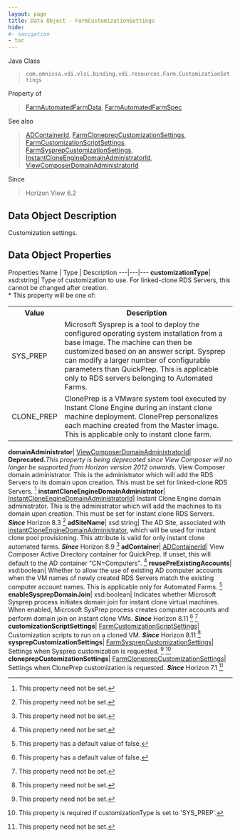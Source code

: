 ```yaml
---
layout: page
title: Data Object - FarmCustomizationSettings
hide:
#- navigation
- toc
---
```






Java Class
> `com.omnissa.vdi.vlsi.binding.vdi.resources.Farm.CustomizationSettings`

Property of
> [FarmAutomatedFarmData](vdi.resources.Farm.AutomatedFarmData.md#field_detail), [FarmAutomatedFarmSpec](vdi.resources.Farm.AutomatedFarmSpec.md#field_detail)

See also
> [ADContainerId](vdi.entity.ADContainerId.md), [FarmCloneprepCustomizationSettings](vdi.resources.Farm.CloneprepCustomizationSettings.md), [FarmCustomizationScriptSettings](vdi.resources.Farm.CustomizationScriptSettings.md), [FarmSysprepCustomizationSettings](vdi.resources.Farm.SysprepCustomizationSettings.md), [InstantCloneEngineDomainAdministratorId](vdi.entity.InstantCloneEngineDomainAdministratorId.md), [ViewComposerDomainAdministratorId](vdi.entity.ViewComposerDomainAdministratorId.md)

Since
> Horizon View 6.2


## Data Object Description

Customization settings.

## Data Object Properties
Properties
Name |  Type |  Description
---|---|---
**customizationType**|  xsd:string|  Type of customization to use. For linked-clone RDS Servers, this cannot be changed after creation. <br>* This property will be one of:<br><table><tr><th>Value</th><th>Description</th></tr><tr><td>SYS_PREP</td><td>Microsoft Sysprep is a tool to deploy the configured operating system installation from a base image. The machine can then be customized based on an answer script. Sysprep can modify a larger number of configurable parameters than QuickPrep. This is applicable only to RDS servers belonging to Automated Farms.</td></tr><tr><td>CLONE_PREP</td><td>ClonePrep is a VMware system tool executed by Instant Clone Engine during an instant clone machine deployment. ClonePrep personalizes each machine created from the Master image. This is applicable only to instant clone farm.</td></tr></table>
**domainAdministrator**| [ViewComposerDomainAdministratorId](vdi.entity.ViewComposerDomainAdministratorId.md)| **Deprecated.**_This property is being deprecated since View Composer will no longer be supported from Horizon version 2012 onwards._ View Composer domain administrator. This is the administrator which will add the RDS Servers to its domain upon creation. This must be set for linked-clone RDS Servers. [^1]
**instantCloneEngineDomainAdministrator**| [InstantCloneEngineDomainAdministratorId](vdi.entity.InstantCloneEngineDomainAdministratorId.md)|  Instant Clone Engine domain administrator. This is the administrator which will add the machines to its domain upon creation. This must be set for instant clone RDS Servers.  **_Since_** Horizon 8.3 [^1]
**adSiteName**|  xsd:string|  The AD Site, associated with [instantCloneEngineDomainAdministrator](vdi.resources.Farm.CustomizationSettings.md#instantCloneEngineDomainAdministrator), which will be used for instant clone pool provisioning. This attribute is valid for only instant clone automated farms.  **_Since_** Horizon 8.9 [^1]
**adContainer**| [ADContainerId](vdi.entity.ADContainerId.md)|  View Composer Active Directory container for QuickPrep. If unset, this will default to the AD container "CN=Computers". [^1]
**reusePreExistingAccounts**|  xsd:boolean|  Whether to allow the use of existing AD computer accounts when the VM names of newly created RDS Servers match the existing computer account names. This is applicable only for Automated Farms. [^5]
**enableSysprepDomainJoin**|  xsd:boolean|  Indicates whether Microsoft Sysprep process initiates domain join for instant clone virtual machines. When enabled, Microsoft SysPrep process creates computer accounts and perform domain join on instant clone VMs.  **_Since_** Horizon 8.11 [^5] [^1]
**customizationScriptSettings**| [FarmCustomizationScriptSettings](vdi.resources.Farm.CustomizationScriptSettings.md)|  Customization scripts to run on a cloned VM.  **_Since_** Horizon 8.11 [^1]
**sysprepCustomizationSettings**| [FarmSysprepCustomizationSettings](vdi.resources.Farm.SysprepCustomizationSettings.md)|  Settings when Sysprep customization is requested. [^1] [^24]
**cloneprepCustomizationSettings**| [FarmCloneprepCustomizationSettings](vdi.resources.Farm.CloneprepCustomizationSettings.md)|  Settings when ClonePrep customization is requested.  **_Since_** Horizon 7.1 [^1]


 


[^1]: This property need not be set.
[^5]: This property has a default value of false.
[^24]: This property is required if customizationType is set to 'SYS_PREP'.